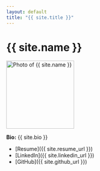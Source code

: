 ```yaml
---
layout: default
title: "{{ site.title }}"
---
```


# {{ site.name }}

<img src="{{ site.photo }}" alt="Photo of {{ site.name }}" width="180" />

**Bio:** {{ site.bio }}

- [Resume]({{ site.resume_url }})
- [LinkedIn]({{ site.linkedin_url }})
- [GitHub]({{ site.github_url }})